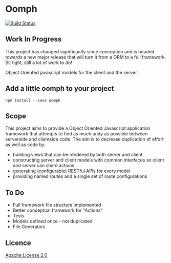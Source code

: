 # Oomph 
[![Build Status](https://travis-ci.org/Kenspeckled/oomph.svg?branch=master)](https://travis-ci.org/Kenspeckled/oomph)
<!-- [![Code Climate](https://codeclimate.com/github/Kenspeckled/oomph/badges/gpa.svg)](https://codeclimate.com/github/Kenspeckled/oomph) -->

## Work In Progress
This project has changed significantly since conception and is headed towards a new major release that will turn it from a ORM to a full framework. Sit tight, still a lot of work to do!

Object Oriented javascript models for the client and the server.

## Add a little oomph to your project 

```
npm install --save oomph
```

## Scope
This project aims to provide a Object Oriented Javascript application framework that attempts to find as much unity as possible between serverside and clientside code. The aim is to decrease duplication of effort as well as code by:
  * building views that can be rendered by both server and client
  * constructing server and client models with common interfaces so client and server can share actions
  * generating (configurable) RESTful APIs for every model
  * providing named routes and a single set of route configurations

## To Do
* Full framework file structure implemented
* Better conceptual framework for "Actions"
* Tests
* Models defined once - not duplicated
* File Generators 

## Licence

[Apache License 2.0](https://github.com/Kenspeckled/oomph/blob/master/LICENSE)
